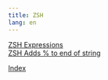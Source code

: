 ```yaml
---
title: ZSH
lang: en
---
```


<base target="_blank">

[ZSH Expressions](https://zsh.sourceforge.io/Doc/Release/Conditional-Expressions.html)  
[ZSH Adds % to end of string](ZSH_Adds_Percentage_sign_To_End_of_String.md)

[Index](index.md)
